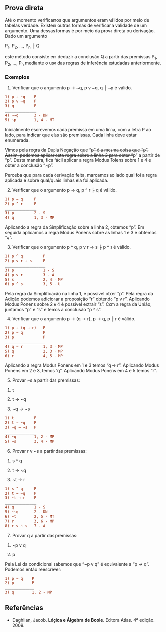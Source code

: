 
## Prova direta
Até o momento verificamos que argumentos eram válidos por meio de tabelas verdade. Existem outras formas de verificar a 
validade de um argumento. Uma dessas formas é por meio da prova direta ou derivação. Dado um argumento 

P<sub>1</sub>, P<sub>2</sub>, ..., P<sub>n</sub> ├ Q

este método consiste em deduzir a conclusão Q a partir das premissas P<sub>1</sub>, P<sub>2</sub>, ..., P<sub>n</sub> mediante o uso das regras de inferência 
estudadas anteriormente.

### Exemplos
1. Verificar que o argumento p → ~q, p v ~q, q ├ ~p é válido.
```diff
1) p → ~q    P 
2) p v ~q    P
3) q         P
______________
4) ~~q       3 - DN
5) ~p        1, 4 - MT
```
Inicialmente escrevemos cada premissa em uma linha, com a letra P ao lado, para indicar que elas são premissas. Cada linha deve
estar enumerada. 

Vimos pela regra da Dupla Negação que “~~p” é a mesma coisa que “p”. Assim, podemos aplicar esta regra sobre a linha 3 para 
obter “~~p” a partir de “p”. Desta maneira, fica fácil aplicar a regra Modus Tolens sobre 1 e 4 e obter a conclusão “~p”. 

Perceba que para cada derivação feita, marcamos ao lado qual foi a regra aplicada e sobre qual/quais linhas ela foi aplicada.

2. Verificar que o argumento p → q, p ^ r ├ q é válido.
```diff
1) p → q     P
2) p ^ r     P
______________
3) p         2 - S
4) q         1, 3 - MP
```
Aplicando a regra da Simplificação sobre a linha 2, obtemos “p”. Em seguida aplicamos a regra Modus Ponens sobre as linhas
1 e 3 e obtemos “q”. 

3. Verificar que o argumento p ^ q, p v r → s ├ p ^ s é válido.
```diff
1) p ^ q         P
2) p v r → s     P
__________________
3) p             1 - S
4) p v r         3 - A
5) s             2, 4 - MP
6) p ^ s         3, 5 - U
```
Pela regra da Simplificação na linha 1, é possível obter “p”. Pela regra da Adição podemos adicionar a proposição “r” 
obtendo “p v r”. Aplicando Modus Ponens sobre 2 e 4 é possível extrair “s”. Com a regra da União, juntamos “p” e “s” e 
temos a conclusão “p ^ s”.

4. Verificar que o argumento p → (q → r), p → q, p ├ r é válido.
```diff
1) p → (q → r)   P
2) p → q         P
3) p             P
__________________
4) q → r         1, 3 - MP
5) q             2, 3 - MP
6) r             4, 5 - MP
```
Aplicando a regra Modus Ponens em 1 e 3 temos “q → r”. Aplicando Modus Ponens em 2 e 3, temos “q”. Aplicando Modus Ponens 
em 4 e 5 temos “r”.

5. Provar ~s a partir das premissas:

1) t

2) t → ~q

3) ~q → ~s    

```diff
1) t         P    
2) t → ~q    P
3) ~q → ~s   P
______________
4) ~q        1, 2 - MP
5) ~s        3, 4 - MP
``` 

6. Provar r v ~s a partir das premissas:

1) s ^ q

2) t → ~q

3) ~t → r

```diff
1) s ^ q     P
2) t → ~q    P
3) ~t → r    P
______________
4) q         1 - S
5) ~~q       2 - DN
6) ~t        2, 5 - MT
7) r         3, 6 - MP
8) r v ~ s   7 - A
```

7. Provar q a partir das premissas:

1) ~p v q

2) p

Pela Lei da condicional sabemos que “~p v q” é equivalente a “p → q”. Podemos então reescrever: 

```diff
1) p → q    P
2) p        P
_____________
3) q        1, 2 - MP    
```

## Referências
- Daghlian, Jacob. **Lógica e Álgebra de Boole**. Editora Atlas. 4ª edição. 2009.



